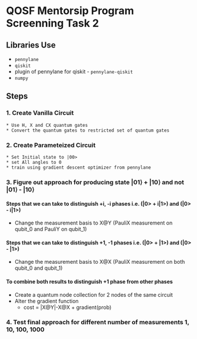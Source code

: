 # QOSF Mentorsip Program Screenning Task 2

## Libraries Use
* `pennylane`
* `qiskit`
* plugin of pennylane for qiskit - `pennylane-qiskit`
* `numpy`

## Steps

### 1. Create Vanilla Circuit
    * Use H, X and CX quantum gates
    * Convert the quantum gates to restricted set of quantum gates
### 2. Create Parameteized Circuit
    * Set Initial state to |00>
    * set All angles to 0
    * train using gradient descent optimizer from pennylane
### 3. Figure out approach for producing state $|01\rangle$ + $|10\rangle$ and not $|01\rangle$ - $|10\rangle$ 
#### Steps that we can take to distinguish +i, -i phases i.e. (|0> + i|1>) and (|0> - i|1>)
- Change the measurement basis to X@Y (PauliX measurement on qubit_0 and PauliY on qubit_1)
#### Steps that we can take to distinguish +1, -1 phases i.e. (|0> + |1>) and (|0> - |1>)
- Change the measurement basis to X@X (PauliX measurement on both qubit_0 and qubit_1)
#### To combine both results to distinguish +1 phase from other phases
- Create a quantum node collection for 2 nodes of the same circuit
- Alter the gradient function
    - cost = |X@Y|-X@X + gradient(prob)
### 4. Test final approach for different number of measurements 1, 10, 100, 1000

